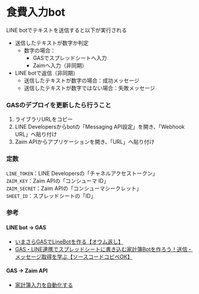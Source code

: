 # 食費入力bot
LINE botでテキストを送信すると以下が実行される
- 送信したテキストが数字か判定
  - 数字の場合：
    - GASでスプレッドシートへ入力
    - Zaimへ入力（非同期）
- LINE botで返信（非同期）
  - 送信したテキストが数字の場合：成功メッセージ
  - 送信したテキストが数字ではない場合：失敗メッセージ

### GASのデプロイを更新したら行うこと
1. ライブラリURLをコピー
2. LINE Developersからbotの「Messaging API設定」を開き、「Webhook URL」へ貼り付け
3. Zaim APIからアプリケーションを開き、「URL」へ貼り付け

### 定数
`LINE_TOKEN`：LINE Developersの「チャネルアクセストークン」  
`ZAIM_KEY`：Zaim APIの「コンシューマ ID」  
`ZAIM_SECRET`：Zaim APIの「コンシューマシークレット」  
`SHEET_ID`：スプレッドシートの「ID」  

### 参考
#### LINE bot → GAS  
- [いまさらGASでLineBotを作る【オウム返し】](https://tech-lab.sios.jp/archives/33512)
- [GAS・LINE連携でスプレッドシートに書き込む家計簿Botを作ろう！送信・メッセージ取得を学ぶ【ソースコードコピペOK】](https://feynman.co.jp/it-tool-takumi/line-gas-household-accounting/)
#### GAS → Zaim API
- [家計簿入力を自動化する](https://i-was-a-ki.hatenablog.com/entry/2020/03/01/143801)
